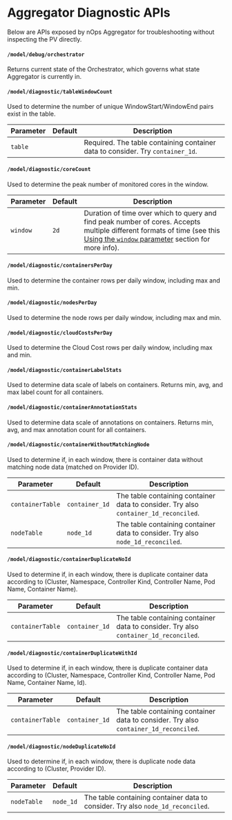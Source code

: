 # Aggregator Diagnostic APIs

Below are APIs exposed by nOps Aggregator for troubleshooting without inspecting the PV directly.

#### `/model/debug/orchestrator`

Returns current state of the Orchestrator, which governs what state Aggregator is currently in.

#### `/model/diagnostic/tableWindowCount`

Used to determine the number of unique WindowStart/WindowEnd pairs exist in the
table.

| Parameter | Default | Description |
| --- | --- | --- |
| `table` |  | Required. The table containing container data to consider. Try `container_1d`. |

#### `/model/diagnostic/coreCount`

Used to determine the peak number of monitored cores in the window.

| Parameter | Default | Description |
| --- | --- | --- |
| `window` | `2d` | Duration of time over which to query and find peak number of cores. Accepts multiple different formats of time (see this [Using the `window` parameter](/apis/apis-overview.md#using-the-window-parameter) section for more info). |

#### `/model/diagnostic/containersPerDay`

Used to determine the container rows per daily window, including max and min.

#### `/model/diagnostic/nodesPerDay`

Used to determine the node rows per daily window, including max and min.

#### `/model/diagnostic/cloudCostsPerDay`

Used to determine the Cloud Cost rows per daily window, including max and min.

#### `/model/diagnostic/containerLabelStats`

Used to determine data scale of labels on containers. Returns min, avg, and max
label count for all containers.

#### `/model/diagnostic/containerAnnotationStats`

Used to determine data scale of annotations on containers. Returns min, avg, and
max annotation count for all containers.

#### `/model/diagnostic/containerWithoutMatchingNode`

Used to determine if, in each window, there is container data without matching node data (matched on Provider ID).

| Parameter | Default | Description |
| --- | --- | --- |
| `containerTable` | `container_1d` | The table containing container data to consider. Try also `container_1d_reconciled`. |
| `nodeTable` | `node_1d` | The table containing container data to consider. Try also `node_1d_reconciled`. |

#### `/model/diagnostic/containerDuplicateNoId`

Used to determine if, in each window, there is duplicate container data according to (Cluster, Namespace, Controller Kind, Controller Name, Pod Name, Container Name).

| Parameter | Default | Description |
| --- | --- | --- |
| `containerTable` | `container_1d` | The table containing container data to consider. Try also `container_1d_reconciled`. |

#### `/model/diagnostic/containerDuplicateWithId`

Used to determine if, in each window, there is duplicate container data according to (Cluster, Namespace, Controller Kind, Controller Name, Pod Name, Container Name, Id).

| Parameter | Default | Description |
| --- | --- | --- |
| `containerTable` | `container_1d` | The table containing container data to consider. Try also `container_1d_reconciled`. |

#### `/model/diagnostic/nodeDuplicateNoId`

Used to determine if, in each window, there is duplicate node data according to (Cluster, Provider ID).

| Parameter | Default | Description |
| --- | --- | --- |
| `nodeTable` | `node_1d` | The table containing container data to consider. Try also `node_1d_reconciled`. |
